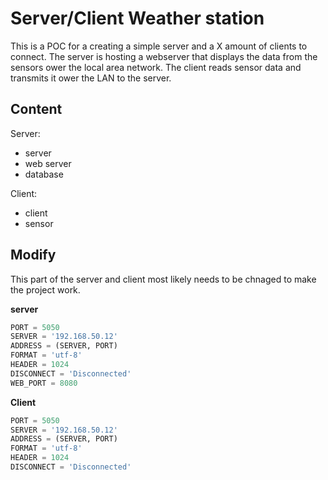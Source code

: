 # Server/Client Weather station

This is a POC for a creating a simple server and a X amount of clients to connect. The server is hosting a webserver that displays the data from the sensors ower the local area network. The client reads sensor data and transmits it ower the LAN to the server. 


## Content
Server:
- server
- web server
- database

Client:
- client
- sensor

## Modify
This part of the server and client most likely needs to be chnaged to make the project work.

**server**
```python
PORT = 5050
SERVER = '192.168.50.12'
ADDRESS = (SERVER, PORT)
FORMAT = 'utf-8'
HEADER = 1024
DISCONNECT = 'Disconnected'
WEB_PORT = 8080
```

**Client**
```python
PORT = 5050
SERVER = '192.168.50.12' 
ADDRESS = (SERVER, PORT)
FORMAT = 'utf-8'
HEADER = 1024
DISCONNECT = 'Disconnected'
```